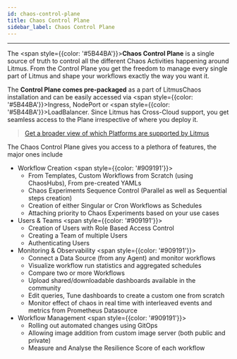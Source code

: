 ```yaml
---
id: chaos-control-plane
title: Chaos Control Plane
sidebar_label: Chaos Control Plane
---
```


---

The <span style={{color: '#5B44BA'}}>**Chaos Control Plane**</span> is a single source of truth to control all the different Chaos Activities happening around Litmus. From the Control Plane you get the freedom to manage every single part of Litmus and shape your workflows exactly the way you want it.

The **Control Plane comes pre-packaged** as a part of LitmusChaos installation and can be easily accessed via <span style={{color: '#5B44BA'}}>Ingress, NodePort</span> or <span style={{color: '#5B44BA'}}>LoadBalancer</span>. Since Litmus has Cross-Cloud support, you get seamless access to the Plane irrespective of where you deploy it. 

>[Get a broader view of which Platforms are supported by Litmus](https://github.com/litmuschaos/litmus/tree/master/litmus-portal#platforms-support)

The Chaos Control Plane gives you access to a plethora of features, the major ones include
- Workflow Creation
    <span style={{color: '#909191'}}>
    <ul>
        <li>From Templates, Custom Workflows from Scratch (using ChaosHubs), From pre-created YAMLs</li>
        <li>Chaos Experiments Sequence Control (Parallel as well as Sequential steps creation)</li>
        <li>Creation of either Singular or Cron Workflows as Schedules</li>
        <li>Attaching priority to Chaos Experiments based on your use cases</li>
    </ul>
    </span>
- Users & Teams
    <span style={{color: '#909191'}}>
    <ul>
        <li>Creation of Users with Role Based Access Control</li>
        <li>Creating a Team of multiple Users</li>
        <li>Authenticating Users</li>
    </ul>
    </span>
- Monitoring & Observability
    <span style={{color: '#909191'}}>
    <ul>
        <li>Connect a Data Source (from any Agent) and monitor workflows</li>
        <li>Visualize workflow run statistics and aggregated schedules</li>
        <li>Compare two or more Workflows</li>
        <li>Upload shared/downloadable dashboards available in the community</li>
        <li>Edit queries, Tune dashboards to create a custom one from scratch</li>
        <li>Monitor effect of chaos in real time with interleaved events and metrics from Prometheus Datasource</li>
    </ul>
    </span>
- Workflow Management
    <span style={{color: '#909191'}}>
    <ul>
        <li>Rolling out automated changes using GitOps</li>
        <li>Allowing image addition from custom image server (both public and private)</li>
        <li>Measure and Analyse the Resilience Score of each workflow</li>
    </ul>
    </span>
